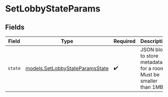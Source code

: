 # SetLobbyStateParams


## Fields

| Field                                                                    | Type                                                                     | Required                                                                 | Description                                                              |
| ------------------------------------------------------------------------ | ------------------------------------------------------------------------ | ------------------------------------------------------------------------ | ------------------------------------------------------------------------ |
| `state`                                                                  | [models.SetLobbyStateParamsState](../models/setlobbystateparamsstate.md) | :heavy_check_mark:                                                       | JSON blob to store metadata for a room. Must be smaller than 1MB.        |